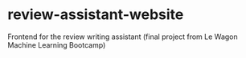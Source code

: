 # review-assistant-website
Frontend for the review writing assistant (final project from Le Wagon Machine Learning Bootcamp)
